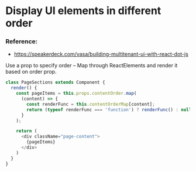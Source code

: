 # Display UI elements in different order
### Reference:
- https://speakerdeck.com/vasa/building-multitenant-ui-with-react-dot-js


Use a prop to specify order – Map through ReactElements and render it based on order prop.
```javascript
class PageSections extends Component {
  render() {
    const pageItems = this.props.contentOrder.map(
      (content) => {
        const renderFunc = this.contentOrderMap[content];
        return (typeof renderFunc === 'function') ? renderFunc() : null;
      }
    );

    return (
      <div className="page-content">
        {pageItems}
      </div>
    )
  }
}
```

